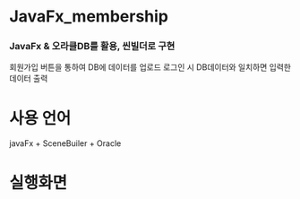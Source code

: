 # JavaFx_membership
### JavaFx & 오라클DB를 활용, 씬빌더로 구현
회원가입 버튼을 통하여 DB에 데이터를 업로드
로그인 시 DB데이터와 일치하면 입력한 데이터 출력 


# 사용 언어
 javaFx + SceneBuiler + Oracle

# 실행화면










